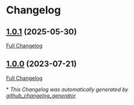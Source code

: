 # Changelog

## [1.0.1](https://github.com/GameFrameX/com.gameframex.unity.readassets/tree/1.0.1) (2025-05-30)

[Full Changelog](https://github.com/GameFrameX/com.gameframex.unity.readassets/compare/1.0.0...1.0.1)

## [1.0.0](https://github.com/GameFrameX/com.gameframex.unity.readassets/tree/1.0.0) (2023-07-21)

[Full Changelog](https://github.com/GameFrameX/com.gameframex.unity.readassets/compare/d49da822ea290f5b12f49ee0036849a4c1920be2...1.0.0)



\* *This Changelog was automatically generated by [github_changelog_generator](https://github.com/github-changelog-generator/github-changelog-generator)*
